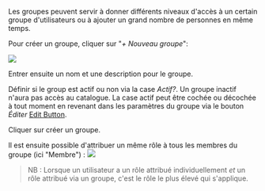 Les groupes peuvent servir à donner différents niveaux d'accès à un certain groupe d'utilisateurs ou à ajouter un grand nombre de personnes en même temps.

Pour créer un groupe, cliquer sur "*+ Nouveau groupe*":

 ![](assets/setup/new_usergroup.png)

 Entrer ensuite un nom et une description pour le groupe.
 
 Définir si le group est actif ou non via la case *Actif?*. Un groupe inactif n'aura pas accès au catalogue. La case actif peut être cochée ou décochée à tout moment en revenant dans les paramètres du groupe via le bouton *Éditer* [Edit Button](assets/buttons/edit_btn.png).


 Cliquer sur créer un groupe.

  Il est ensuite possible d'attribuer un même rôle à tous les membres du groupe (ici "Membre") : 
 ![](assets/setup/usergroup_member.png)

 > NB : Lorsque un utilisateur a un rôle attribué individuellement *et* un rôle attribué via un groupe, c'est le rôle le plus élevé qui s'applique.

